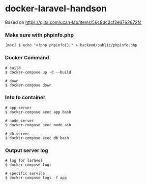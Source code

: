 # docker-laravel-handson
Based on https://qiita.com/ucan-lab/items/56c9dc3cf2e6762672f4

### Make sure with phpinfo.php
```
[mac] $ echo "<?php phpinfo();" > backend/public/phpinfo.php
```

### Docker Command
```
# build
$ docker-compose up -d --build

# down
$ docker-compose down
```

### Into to container
```
# app server
$ docker-compose exec app bash

# node server
$ docker-compose exec node ash

# db server
$ docker-compose exec db bash
```

### Output server log
```
# log for laravel
$ docker-compose logs

# specific service
$ docker-compose logs -f app
```
